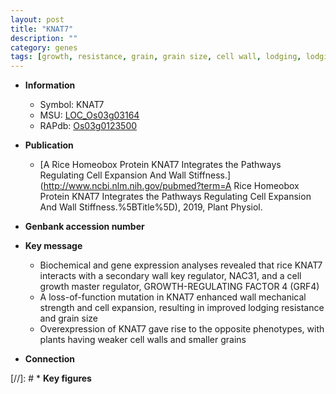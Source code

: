 ```yaml
---
layout: post
title: "KNAT7"
description: ""
category: genes
tags: [growth, resistance, grain, grain size, cell wall, lodging, lodging resistance]
---
```


* **Information**  
    + Symbol: KNAT7  
    + MSU: [LOC_Os03g03164](http://rice.uga.edu/cgi-bin/ORF_infopage.cgi?orf=LOC_Os03g03164)  
    + RAPdb: [Os03g0123500](http://rapdb.dna.affrc.go.jp/viewer/gbrowse_details/irgsp1?name=Os03g0123500)  

* **Publication**  
    + [A Rice Homeobox Protein KNAT7 Integrates the Pathways Regulating Cell Expansion And Wall Stiffness.](http://www.ncbi.nlm.nih.gov/pubmed?term=A Rice Homeobox Protein KNAT7 Integrates the Pathways Regulating Cell Expansion And Wall Stiffness.%5BTitle%5D), 2019, Plant Physiol.

* **Genbank accession number**  

* **Key message**  
    + Biochemical and gene expression analyses revealed that rice KNAT7 interacts with a secondary wall key regulator, NAC31, and a cell growth master regulator, GROWTH-REGULATING FACTOR 4 (GRF4)
    + A loss-of-function mutation in KNAT7 enhanced wall mechanical strength and cell expansion, resulting in improved lodging resistance and grain size
    + Overexpression of KNAT7 gave rise to the opposite phenotypes, with plants having weaker cell walls and smaller grains

* **Connection**  

[//]: # * **Key figures**  



